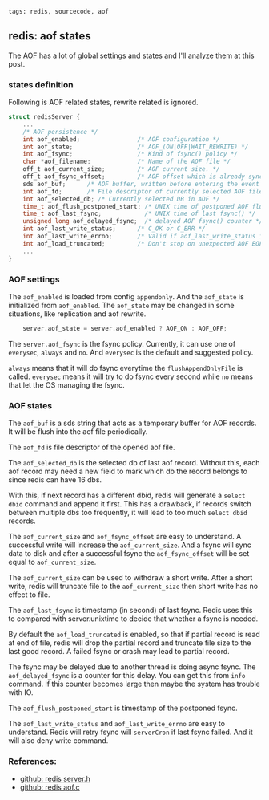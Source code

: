 ```metadata
tags: redis, sourcecode, aof
```

## redis: aof states
The AOF has a lot of global settings and states and I'll analyze them at this post.

### states definition
Following is AOF related states, rewrite related is ignored.

```c
struct redisServer {
    ...
    /* AOF persistence */
    int aof_enabled;                /* AOF configuration */
    int aof_state;                  /* AOF_(ON|OFF|WAIT_REWRITE) */
    int aof_fsync;                  /* Kind of fsync() policy */
    char *aof_filename;             /* Name of the AOF file */
    off_t aof_current_size;         /* AOF current size. */
    off_t aof_fsync_offset;         /* AOF offset which is already synced to disk. */
    sds aof_buf;      /* AOF buffer, written before entering the event loop */
    int aof_fd;       /* File descriptor of currently selected AOF file */
    int aof_selected_db; /* Currently selected DB in AOF */
    time_t aof_flush_postponed_start; /* UNIX time of postponed AOF flush */
    time_t aof_last_fsync;            /* UNIX time of last fsync() */
    unsigned long aof_delayed_fsync;  /* delayed AOF fsync() counter */
    int aof_last_write_status;      /* C_OK or C_ERR */
    int aof_last_write_errno;       /* Valid if aof_last_write_status is ERR */
    int aof_load_truncated;         /* Don't stop on unexpected AOF EOF. */
    ...
}
```

### AOF settings
The `aof_enabled` is loaded from config `appendonly`. And the `aof_state` is initialized
 from `aof_enabled`. The `aof_state` may be changed in some situations, like replication
 and aof rewrite.

```c
    server.aof_state = server.aof_enabled ? AOF_ON : AOF_OFF;
```

The `server.aof_fsync` is the fsync policy. Currently, it can use one of `everysec`,
 `always` and `no`. And `everysec` is the default and suggested policy.

`always` means that it will do fsync everytime the `flushAppendOnlyFile` is called.
`everysec` means it will try to do fsync every second while `no` means that let the OS
 managing the fsync.

### AOF states
The `aof_buf` is a sds string that acts as a temporary buffer for AOF records. It will
 be flush into the aof file periodically.

The `aof_fd` is file descriptor of the opened aof file.

The `aof_selected_db` is the selected db of last aof record. Without this, each aof record
 may need a new field to mark which db the record belongs to since redis can have 16 dbs.

With this, if next record has a different dbid, redis will generate a `select dbid` command
 and append it first. This has a drawback, if records switch between multiple dbs too
 frequently, it will lead to too much `select dbid` records.

The `aof_current_size` and `aof_fsync_offset` are easy to understand. A successful write
 will increase the `aof_current_size`. And a fsync will sync data to disk and after a
 successful fsync the `aof_fsync_offset` will be set equal to `aof_current_size`.

The `aof_current_size` can be used to withdraw a short write. After a short write, redis
 will truncate file to the `aof_current_size` then short write has no effect to file.

The `aof_last_fsync` is timestamp (in second) of last fsync. Redis uses this to compared
 with server.unixtime to decide that whether a fsync is needed.

By default the `aof_load_truncated` is enabled, so that if partial record is read at end
 of file, redis will drop the partial record and truncate file size to the last good
 record. A failed fsync or crash may lead to partial record.

The fsync may be delayed due to another thread is doing async fsync. The `aof_delayed_fsync`
 is a counter for this delay. You can get this from `info` command. If this counter
 becomes large then maybe the system has trouble with IO.

The `aof_flush_postponed_start` is timestamp of the postponed fsync.

The `aof_last_write_status` and `aof_last_write_errno` are easy to understand. Redis will
 retry fsync will `serverCron` if last fsync failed. And it will also deny write command.

### References:
- [github: redis server.h](https://github.com/antirez/redis/blob/unstable/src/server.h)
- [github: redis aof.c](https://github.com/antirez/redis/blob/unstable/src/aof.c)
